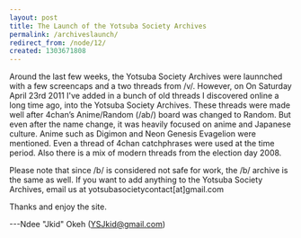 ```yaml
---
layout: post
title: The Launch of the Yotsuba Society Archives
permalink: /archiveslaunch/
redirect_from: /node/12/
created: 1303671808
---
```

Around the last few weeks, the Yotsuba Society Archives were launnched with a few screencaps and a two threads from /v/. However, on On Saturday April 23rd 2011 I've added in a bunch of old threads I discovered online a long time ago, into the Yotsuba Society Archives. These threads were made well after 4chan’s Anime/Random (/ab/) board  was changed to Random. But even after the name change, it was heavily focused on anime and Japanese culture. Anime such as Digimon and Neon Genesis Evagelion were mentioned. Even a thread of 4chan catchphrases were used at the time period.   Also there is a mix of modern threads from the election day 2008.

Please note that since /b/ is considered not safe for work, the /b/ archive is the same as well. If you want to add anything to the Yotsuba Society Archives, email us at yotsubasocietycontact[at]gmail.com

Thanks and enjoy the site.

---Ndee "Jkid" Okeh (YSJkid@gmail.com)

